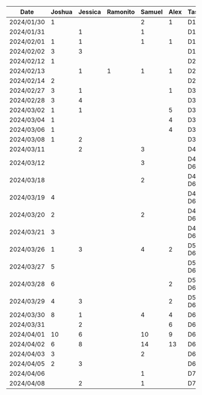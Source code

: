 | Date       | Joshua | Jessica | Ramonito | Samuel | Alex | Task   |
|------------|--------|---------|----------|--------|------|--------|
| 2024/01/30 | 1      |         |          | 2      | 1    | D1     |
| 2024/01/31 |        | 1       |          | 1      |      | D1     |
| 2024/02/01 | 1      | 1       |          | 1      | 1    | D1     |
| 2024/02/02 | 3      | 3       |          |        |      | D1     |
| 2024/02/12 | 1      |         |          |        |      | D2     |
| 2024/02/13 |        | 1       | 1        | 1      | 1    | D2     |
| 2024/02/14 | 2      |         |          |        |      | D2     |
| 2024/02/27 | 3      | 1       |          |        | 1    | D3     |
| 2024/02/28 | 3      | 4       |          |        |      | D3     |
| 2024/03/02 | 1      | 1       |          |        | 5    | D3     |
| 2024/03/04 | 1      |         |          |        | 4    | D3     |
| 2024/03/06 | 1      |         |          |        | 4    | D3     |
| 2024/03/08 | 1      | 2       |          |        |      | D3     |
| 2024/03/11 |        | 2       |          | 3      |      | D4     |
| 2024/03/12 |        |         |          | 3      |      | D4, D6 |
| 2024/03/18 |        |         |          | 2      |      | D4, D6 |
| 2024/03/19 | 4      |         |          |        |      | D4, D6 |
| 2024/03/20 | 2      |         |          | 2      |      | D4, D6 |
| 2024/03/21 | 3      |         |          |        |      | D4, D6 |
| 2024/03/26 | 1      | 3       |          | 4      | 2    | D5, D6 |
| 2024/03/27 | 5      |         |          |        |      | D5, D6 |
| 2024/03/28 | 6      |         |          |        | 2    | D5, D6 |
| 2024/03/29 | 4      | 3       |          |        | 2    | D5, D6 |
| 2024/03/30 | 8      | 1       |          | 4      | 4    | D6     |
| 2024/03/31 |        | 2       |          |        | 6    | D6     |
| 2024/04/01 | 10     | 6       |          | 10     | 9    | D6     |
| 2024/04/02 | 6      | 8       |          | 14     | 13   | D6     |
| 2024/04/03 | 3      |         |          | 2      |      | D6     |
| 2024/04/05 | 2      | 3       |          |        |      | D6     |
| 2024/04/06 |        |         |          | 1      |      | D7     |
| 2024/04/08 |        | 2       |          | 1      |      | D7     |
